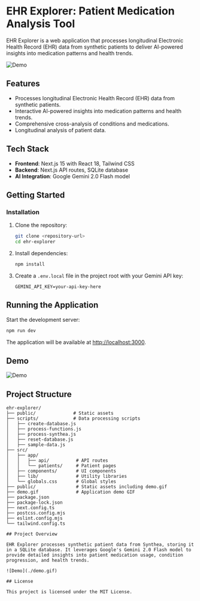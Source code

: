 # EHR Explorer: Patient Medication Analysis Tool

EHR Explorer is a web application that processes longitudinal Electronic Health Record (EHR) data from synthetic patients to deliver AI-powered insights into medication patterns and health trends.

![Demo](../demo.gif)

## Features

- Processes longitudinal Electronic Health Record (EHR) data from synthetic patients.
- Interactive AI-powered insights into medication patterns and health trends.
- Comprehensive cross-analysis of conditions and medications.
- Longitudinal analysis of patient data.

## Tech Stack

- **Frontend**: Next.js 15 with React 18, Tailwind CSS
- **Backend**: Next.js API routes, SQLite database
- **AI Integration**: Google Gemini 2.0 Flash model

## Getting Started

### Installation

1. Clone the repository:
   ```bash
   git clone <repository-url>
   cd ehr-explorer
   ```

2. Install dependencies:
   ```bash
   npm install
   ```

3. Create a `.env.local` file in the project root with your Gemini API key:
   ```
   GEMINI_API_KEY=your-api-key-here
   ```

## Running the Application

Start the development server:
```bash
npm run dev
```

The application will be available at [http://localhost:3000](http://localhost:3000).

## Demo

![Demo](../demo.gif)

## Project Structure

```
ehr-explorer/
├── public/              # Static assets
├── scripts/             # Data processing scripts
│   ├── create-database.js
│   ├── process-functions.js
│   ├── process-synthea.js
│   ├── reset-database.js
│   ├── sample-data.js
├── src/
│   ├── app/
│   │   ├── api/          # API routes
│   │   └── patients/     # Patient pages
│   ├── components/       # UI components
│   ├── lib/              # Utility libraries
│   └── globals.css       # Global styles
├── public/               # Static assets including demo.gif
├── demo.gif              # Application demo GIF
├── package.json
├── package-lock.json
├── next.config.ts
├── postcss.config.mjs
├── eslint.config.mjs
└── tailwind.config.ts

## Project Overview

EHR Explorer processes synthetic patient data from Synthea, storing it in a SQLite database. It leverages Google's Gemini 2.0 Flash model to provide detailed insights into patient medication usage, condition progression, and health trends.

![Demo](./demo.gif)

## License

This project is licensed under the MIT License.
